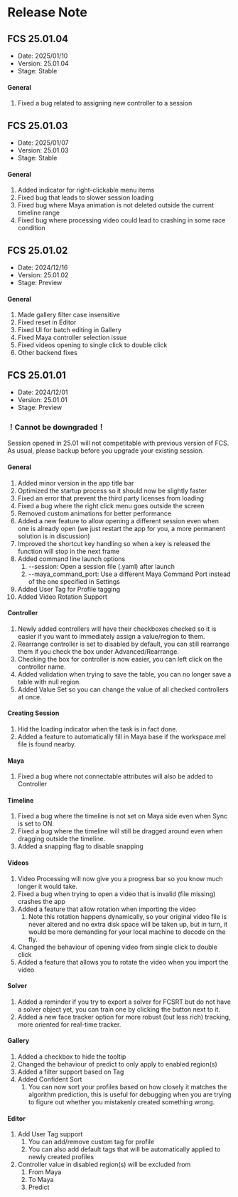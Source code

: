 # Release Note
## FCS 25.01.04
- Date: 2025/01/10
- Version: 25.01.04
- Stage: Stable

#### General
1. Fixed a bug related to assigning new controller to a session

## FCS 25.01.03
- Date: 2025/01/07
- Version: 25.01.03
- Stage: Stable

#### General
1. Added indicator for right-clickable menu items
2. Fixed bug that leads to slower session loading
3. Fixed bug where Maya animation is not deleted outside the current timeline range 
4. Fixed bug where processing video could lead to crashing in some race condition

## FCS 25.01.02
- Date: 2024/12/16
- Version: 25.01.02
- Stage: Preview

#### General
1. Made gallery filter case insensitive
2. Fixed reset in Editor
3. Fixed UI for batch editing in Gallery
4. Fixed Maya controller selection issue
5. Fixed videos opening to single click to double click
6. Other backend fixes


## FCS 25.01.01
- Date: 2024/12/01
- Version: 25.01.01
- Stage: Preview

### ！Cannot be downgraded！
Session opened in 25.01 will not competitable with previous version of FCS. 
As usual, please backup before you upgrade your existing session. 

#### General
1. Added minor version in the app title bar
2. Optimized the startup process so it should now be slightly faster
3. Fixed an error that prevent the third party licenses from loading
4. Fixed a bug where the right click menu goes outside the screen
5. Removed custom animations for better performance
6. Added a new feature to allow opening a different session even when one is already open (we just restart the app for you, a more permanent solution is in discussion)
7. Improved the shortcut key handling so when a key is released the function will stop in the next frame
8. Added command line launch options
   1. --session: Open a session file (.yaml) after launch
   2. --maya_command_port: Use a different Maya Command Port instead of the one specified in Settings
9. Added User Tag for Profile tagging
10. Added Video Rotation Support
   
#### Controller
1. Newly added controllers will have their checkboxes checked so it is easier if you want to immediately assign a value/region to them.
2. Rearrange controller is set to disabled by default, you can still rearrange them if you check the box under Advanced/Rearrange. 
3. Checking the box for controller is now easier, you can left click on the controller name. 
4. Added validation when trying to save the table, you can no longer save a table with null region.
5. Added Value Set so you can change the value of all checked controllers at once. 

#### Creating Session
1. Hid the loading indicator when the task is in fact done. 
2. Added a feature to automatically fill in Maya base if the workspace.mel file is found nearby.

#### Maya
1. Fixed a bug where not connectable attributes will also be added to Controller

#### Timeline
1. Fixed a bug where the timeline is not set on Maya side even when Sync is set to ON. 
2. Fixed a bug where the timeline will still be dragged around even when dragging outside the timeline. 
3. Added a snapping flag to disable snapping

#### Videos
1. Video Processing will now give you a progress bar so you know much longer it would take. 
2. Fixed a bug when trying to open a video that is invalid (file missing) crashes the app
3. Added a feature that allow rotation when importing the video
   1. Note this rotation happens dynamically, so your original video file is never altered and no extra disk space will be taken up, but in turn, it would be more demanding for your local machine to decode on the fly.  
4. Changed the behaviour of opening video from single click to double click
5. Added a feature that allows you to rotate the video when you import the video
   
#### Solver
1. Added a reminder if you try to export a solver for FCSRT but do not have a solver object yet, you can train one by clicking the button next to it. 
2. Added a new face tracker option for more robust (but less rich) tracking, more oriented for real-time tracker. 


#### Gallery
1. Added a checkbox to hide the tooltip
2. Changed the behaviour of predict to only apply to enabled region(s)
3. Added a filter support based on Tag
4. Added Confident Sort
   1. You can now sort your profiles based on how closely it matches the algorithm prediction, this is useful for debugging when you are trying to figure out whether you mistakenly created something wrong. 

#### Editor
1. Add User Tag support
   1. You can add/remove custom tag for profile
   2. You can also add default tags that will be automatically applied to newly created profiles
2. Controller value in disabled region(s) will be excluded from 
   1. From Maya
   2. To Maya
   3. Predict
